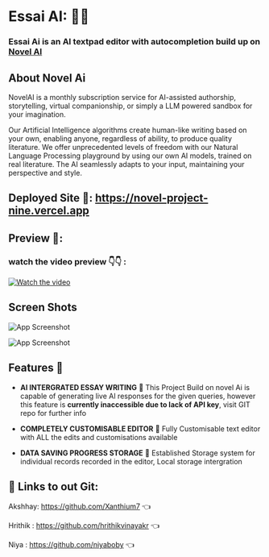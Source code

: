 # Essai AI: 🤖🤖

### Essai Ai is an AI textpad editor with autocompletion build up on [Novel AI](https://novelai.net)

## About Novel Ai

NovelAI is a monthly subscription service for AI-assisted authorship, storytelling, virtual companionship, or simply a LLM powered sandbox for your imagination.

Our Artificial Intelligence algorithms create human-like writing based on your own, enabling anyone, regardless of ability, to produce quality literature. We offer unprecedented levels of freedom with our Natural Language Processing playground by using our own AI models, trained on real literature. The AI seamlessly adapts to your input, maintaining your perspective and style.

## Deployed Site 🛫: https://novel-project-nine.vercel.app

## Preview 👀:

### watch the video preview 👇👇 :

[![Watch the video](https://images.pexels.com/photos/18401246/pexels-photo-18401246.png?auto=compress&cs=tinysrgb&w=1600&lazy=load)](https://www.youtube.com/watch?v=UKoRVX_Bt0Y)

## Screen Shots

![App Screenshot](https://images.pexels.com/photos/18401168/pexels-photo-18401168.png?auto=compress&cs=tinysrgb&w=1260&h=750&dpr=1)

![App Screenshot](https://images.pexels.com/photos/18401178/pexels-photo-18401178.png?auto=compress&cs=tinysrgb&w=1260&h=750&dpr=1)

## Features 🔧

- **AI INTERGRATED ESSAY WRITING** 🤖
  This Project Build on novel Ai is capable of generating live AI
  responses for the given queries, however this feature is **currently inaccessible due to lack of API key**, visit GIT repo for further info

- **COMPLETELY CUSTOMISABLE EDITOR** 📝
  Fully Customisable text editor with ALL the edits and
  customisations available

- **DATA SAVING PROGRESS STORAGE** 🔋
  Established Storage system for individual records recorded in the
  editor, Local storage intergration

## 🔗 Links to out Git:

Akshhay: https://github.com/Xanthium7 👈

Hrithik : https://github.com/hrithikvinayakr 👈

Niya : https://github.com/niyaboby 👈
